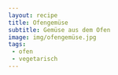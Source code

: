 ```yaml
---
layout: recipe
title: Ofengemüse
subtitle: Gemüse aus dem Ofen
image: img/ofengemüse.jpg
tags:
 - ofen
 - vegetarisch
---
```

